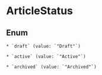 
# ArticleStatus

## Enum


    * `draft` (value: `"Draft"`)

    * `active` (value: `"Active"`)

    * `archived` (value: `"Archived"`)



